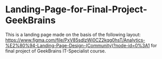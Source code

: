 # Landing-Page-for-Final-Project-GeekBrains
This is a landing page made on the basis of the following layout: https://www.figma.com/file/PxV85sdIzWj0CZ2kqg0hsT/Analytics-%E2%80%94-Landing-Page-Design-(Community)?node-id=0%3A1 for final project of GeekBrains IT-Specialist course.
